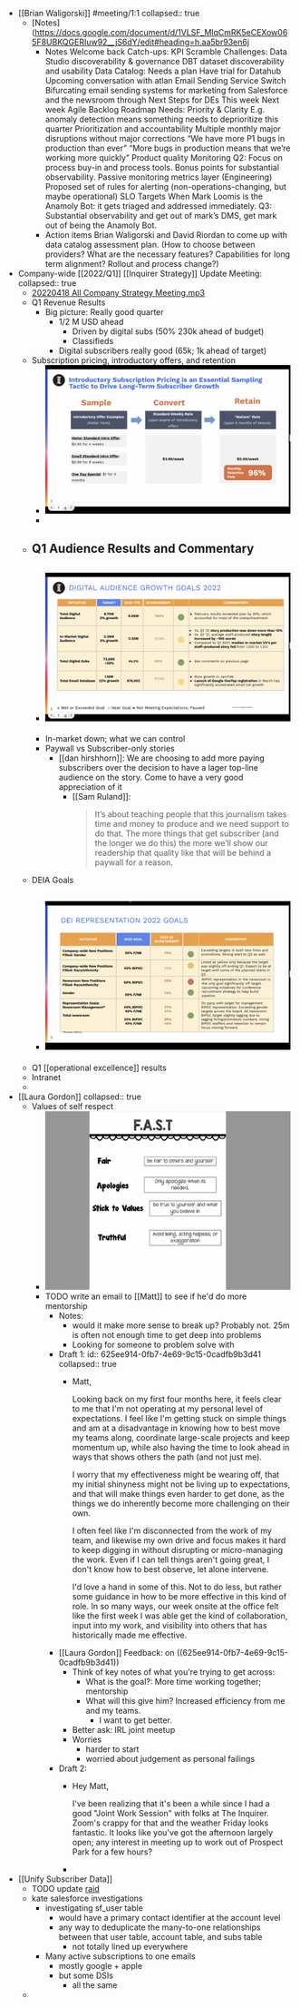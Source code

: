 - [[Brian Waligorski]] #meeting/1:1
  collapsed:: true
	- [Notes](https://docs.google.com/document/d/1VLSF_MlqCmRK5eCEXow065F8UBKQGERIuw92__jS6dY/edit#heading=h.aa5br93en6j
		- Notes
		  Welcome back
		  Catch-ups:
		  KPI Scramble
		  Challenges:
		  Data Studio discoverability & governance
		  DBT dataset discoverability and usability
		  Data Catalog: Needs a plan
		  Have trial for Datahub
		  Upcoming conversation with atlan
		  Email Sending Service Switch
		  Bifurcating email sending systems for marketing from Salesforce and the newsroom through 
		  Next Steps for DEs
		  This week
		  Next week
		  Agile Backlog
		  Roadmap
		  Needs:
		  Priority & Clarity
		  E.g. anomaly detection means something needs to deprioritize this quarter
		  Prioritization and accountability
		  Multiple monthly major disruptions without major corrections
		  “We have more P1 bugs in production than ever”
		  “More bugs in production means that we’re working more quickly”
		  Product quality
		  Monitoring
		  Q2: Focus on process buy-in and process tools. Bonus points for substantial observability.
		  Passive monitoring metrics layer (Engineering)
		  Proposed set of rules for alerting (non-operations-changing, but maybe operational)
		  SLO Targets
		  When Mark Loomis is the Anamoly Bot: it gets triaged and addressed immediately.
		  Q3: Substantial observability and get out of mark’s DMS, get mark out of being the Anamoly Bot.
		- Action items
		  Brian Waligorski and David Riordan to come up with data catalog assessment plan. (How to choose between providers? What are the necessary features? Capabilities for long term alignment? Rollout and process change?)
- Company-wide [[2022/Q1]] [[Inquirer Strategy]] Update Meeting:
  collapsed:: true
	- [20220418 All Company Strategy Meeting.mp3](../assets/20220418_All_Company_Strategy_Meeting_1650384202532_0.mp3)
	- Q1 Revenue Results
		- Big picture: Really good quarter
			- 1/2 M USD ahead
				- Driven by digital subs (50% 230k ahead of budget)
				- Classifieds
			- Digital subscribers really good (65k; 1k ahead of target)
	- Subscription pricing, introductory offers, and retention
		- ![image.png](../assets/image_1650380911127_0.png)
		-
	- Q1 Audience Results and Commentary
		-
		- ![image.png](../assets/image_1650381074873_0.png)
			-
		- In-market down; what we can control
		- Paywall vs Subscriber-only stories
			- [[dan hirshhorn]]: We are choosing to add more paying subscribers over the decision to have a lager top-line audience on the story. Come to have a very good appreciation of it
				- [[Sam Ruland]]:
				  > It’s about teaching people that this journalism takes time and money to produce and we need support to do that. The more things that get subscriber (and the longer we do this) the more we’ll show our readership that quality like that will be behind a paywall for a reason.
	- DEIA Goals
		- ![image.png](../assets/image_1650381935581_0.png)
			-
	- Q1 [[operational excellence]] results
	- Intranet
	-
- [[Laura Gordon]]
  collapsed:: true
	- Values of self respect
		- ![image.png](../assets/image_1650386546653_0.png)
		- TODO write an email to [[Matt]] to see if he'd do more mentorship
			- Notes:
				- would it make more sense to break up? Probably not. 25m is often not enough time to get deep into problems
				- Looking for someone to problem solve with
			- Draft 1:
			  id:: 625ee914-0fb7-4e69-9c15-0cadfb9b3d41
			  collapsed:: true
				- Matt,
				  
				  Looking back on my first four months here, it feels clear to me that I'm not operating at my personal level of expectations. I feel like I'm getting stuck on simple things and am at a disadvantage in knowing how to best move my teams along, coordinate large-scale projects and keep momentum up, while also having the time to look ahead in ways that shows others the path (and not just me).
				  
				  I worry that my effectiveness might be wearing off, that my initial shinyness might not be living up to expectations, and that will make things even harder to get done, as the things we do inherently become more challenging on their own.
				  
				  I often feel like I'm disconnected from the work of my team, and likewise my own drive and focus makes it hard to keep digging in without disrupting or micro-managing the work. Even if I can tell things aren't going great, I don't know how to best observe, let alone intervene.
				  
				  I'd love a hand in some of this. Not to do less, but rather some guidance in how to be more effective in this kind of role. In so many ways, our week onsite at the office felt like the first week I was able get the kind of collaboration, input into my work, and visibility into others that has historically made me effective.
			- [[Laura Gordon]] Feedback: on ((625ee914-0fb7-4e69-9c15-0cadfb9b3d41))
				- Think of key notes of what you're trying to get across:
					- What is the goal?: More time working together; mentorship
					- What will this give him? Increased efficiency from me and my teams.
						- I want to get better.
				- Better ask: IRL joint meetup
				- Worries
					- harder to start
					- worried about judgement as personal failings
			- Draft 2:
				- Hey Matt,
				  
				  I've been realizing that it's been a while since I had a good "Joint Work Session" with folks at The Inquirer. Zoom's crappy for that and the weather Friday looks fantastic. It looks like you've got the afternoon largely open; any interest in meeting up to work out of Prospect Park for a few hours?
				-
- [[Unify Subscriber Data]]
	- TODO update [raid](https://app.smartsheet.com/sheets/mf38X5j89W6wR2mwq79qmmxH5c96pVMv4WgRVVJ1?view=grid)
	- kate salesforce investigations
		- investigating sf_user table
			- would have a primary contact identifier at the account level
			- any way to deduplicate the many-to-one relationships between that user table, account table, and subs table
				- not totally lined up everywhere
		- Many active subscriptions to one emails
			- mostly google + apple
			- but some DSIs
				- all the same
	-